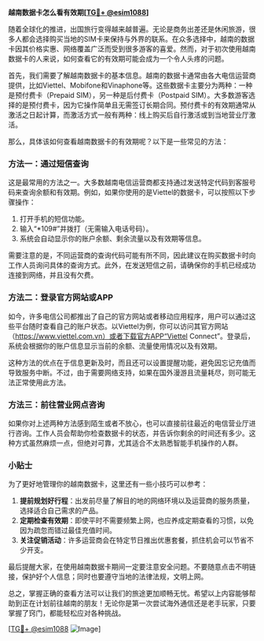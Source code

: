 **越南数据卡怎么看有效期[[TG💪+ @esim1088](https://t.me/s/esim1088)]**

随着全球化的推进，出国旅行变得越来越普遍。无论是商务出差还是休闲旅游，很多人都会选择购买当地的SIM卡来保持与外界的联系。在众多选择中，越南的数据卡因其价格实惠、网络覆盖广泛而受到很多游客的喜爱。然而，对于初次使用越南数据卡的人来说，如何查看它的有效期可能会成为一个令人头疼的问题。

首先，我们需要了解越南数据卡的基本信息。越南的数据卡通常由各大电信运营商提供，比如Viettel、Mobifone和Vinaphone等。这些数据卡主要分为两种：一种是预付费卡（Prepaid SIM），另一种是后付费卡（Postpaid SIM）。大多数游客选择的是预付费卡，因为它操作简单且无需签订长期合同。预付费卡的有效期通常从激活之日起计算，而激活方式一般有两种：线上购买后自行激活或到当地营业厅激活。

那么，具体该如何查看越南数据卡的有效期呢？以下是一些常见的方法：

### 方法一：通过短信查询

这是最常用的方法之一。大多数越南电信运营商都支持通过发送特定代码到客服号码来查询余额和有效期。例如，如果你使用的是Viettel的数据卡，可以按照以下步骤操作：

1. 打开手机的短信功能。
2. 输入“*109#”并拨打（无需输入电话号码）。
3. 系统会自动显示你的账户余额、剩余流量以及有效期等信息。

需要注意的是，不同运营商的查询代码可能有所不同，因此建议在购买数据卡时向工作人员询问具体的查询方式。此外，在发送短信之前，请确保你的手机已经成功连接到网络，并且没有欠费。

### 方法二：登录官方网站或APP

如今，许多电信公司都推出了自己的官方网站或者移动应用程序，用户可以通过这些平台随时查看自己的账户状态。以Viettel为例，你可以访问其官方网站（https://www.viettel.com.vn）或者下载官方APP“Viettel Connect”。登录后，系统会根据你的账户信息显示当前的余额、流量使用情况以及有效期。

这种方法的优点在于信息更新及时，而且还可以设置提醒功能，避免因忘记充值而导致服务中断。不过，由于需要网络支持，如果在国外漫游且流量耗尽，则可能无法正常使用此方法。

### 方法三：前往营业网点咨询

如果你对上述两种方法感到陌生或者不放心，也可以直接前往最近的电信营业厅进行咨询。工作人员会帮助你检查数据卡的状态，并告诉你剩余的时间还有多少。这种方式虽然麻烦一点，但绝对可靠，尤其适合不太熟悉智能手机操作的人群。

### 小贴士

为了更好地管理你的越南数据卡，这里还有一些小技巧可以参考：

1. **提前规划好行程**：出发前尽量了解目的地的网络环境以及运营商的服务质量，选择适合自己需求的产品。
2. **定期检查有效期**：即使平时不需要频繁上网，也应养成定期查看的习惯，以免因为疏忽而错过最佳充值时间。
3. **关注促销活动**：许多运营商会在特定节日推出优惠套餐，抓住机会可以节省不少开支。

最后提醒大家，在使用越南数据卡期间一定要注意安全问题。不要随意点击不明链接，保护好个人信息；同时也要遵守当地的法律法规，文明上网。

总之，掌握正确的查看方法可以让我们的旅途更加顺畅无忧。希望以上内容能够帮助到正在计划前往越南的朋友！无论你是第一次尝试海外通信还是老手玩家，只要掌握了窍门，都能轻松应对各种挑战。

[[TG💪+ @esim1088](https://t.me/s/esim1088) ![Image](https://i.postimg.cc/4NQfJmqS/Snipaste-2025-05-13-00-14-12.png)]